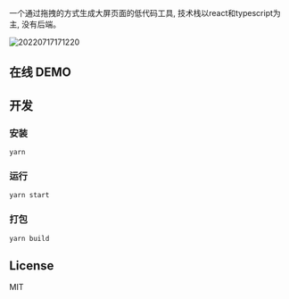 一个通过拖拽的方式生成大屏页面的低代码工具, 技术栈以react和typescript为主, 没有后端。

![20220717171220](https://cdn.jsdelivr.net/gh/lulupy/image-hosting/20220717171220.png)


## 在线 DEMO

## 开发
### 安装
```
yarn
```
### 运行
```
yarn start
```
### 打包
```
yarn build
```

## License
MIT